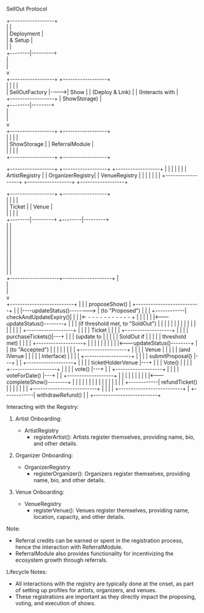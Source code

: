 


SellOut Protocol

+------------------+     
|                  |     
|   Deployment     |     
|   & Setup        |     
|                  |     
+--------|---------+     
         |              
         |              
         v             
+------------------+     +------------------+     
|                  |     |                  |     
|  SellOutFactory  |---->|      Show       |
| (Deploy & Link)  |     | (Interacts with |     
+------------------+     |  ShowStorage)   |     
                         +--------|--------+     
                                  |             
                                  |             
                                  v             
                        +------------------+     +------------------+    
                        |                  |     |                  |    
                        |   ShowStorage    |     |  ReferralModule  |    
                        |                  |     |                  |    
                        +------------------+     +------------------+    
                                                                      
+------------------+     +------------------+     +------------------+
|                  |     |                  |     |                  |
|  ArtistRegistry  |     | OrganizerRegistry|     |   VenueRegistry  |
|                  |     |                  |     |                  |
+------------------+     +------------------+     +------------------+

+------------------+     +------------------+     
|                  |     |                  |     
|      Ticket      |     |      Venue       |     
|                  |     |                  |     
+--------|---------+     +--------|---------+     
         |                    |              
         |                    |              
         |                    |              
         |                    |              
         |                    |              
         |                    |              
         |                    |              
         |                    |              
         +--------------------+--------------------+
                                  |              
                                  |              
                                  |              
                                  v              
                        +--------------------------+
                        |                          |
                        |   proposeShow()          |
                        +--------------------------+
                        |                          |
                        |----updateStatus()-------->
                        |       (to "Proposed")    |
                        |                          |
           +------------|    checkAndUpdateExpiry()|
           |            |                          |<- - - - - - - - - - - - +
           |            |                          |                        |
           |            |<---updateStatus()--------+                        |
           |            |       (if threshold met, to "SoldOut")           |
           |            |                          |                        |
           |            |                          |                        |
           |            |                          |                        |
           |            |                          |                        |
+-------------------+   |                          |                        |
|      Ticket       |   |                          |                        |
+-------------------+   |                          |                        |
|  purchaseTickets()|---+                          |                        |
|  (update to       |   |                          |                        |
|  SoldOut if       |   |                          |                        |
|  threshold met)   |   |                          |                        |
+-------------------+   |                          |                        |
                        |                          |                        |
                        |                          |                        |
                        |<---updateStatus()--------+                        |
                        |       (to "Accepted")    |                        |
                        |                          |                        |
                        |                          |                        |
+-------------------+   |                          |                        |
|      Venue        |   |                          |                        |
| (and IVenue       |   |                          |                        |
|  Interface)       |   |                          |                        |
+-------------------+   |                          |                        |
|  submitProposal() |---+                          |                        |
+-------------------+   |                          |                        |
| ticketHolderVenue |---+                          |                        |
|  Vote()           |   |                          |                        |
+-------------------+   |                          |                        |
|  vote()           |---+                          |                        |
+-------------------+   |                          |                        |
|  voteForDate()    |---+                          |                        |
+-------------------+   |                          |                        |
                        |                          |                        |
                        |                          |                        |
                        |<---completeShow()--------+                        |
                        |                          |                        |
                        |                          |                        |
                        |                          |                        |
                        |                          |                        |
                        |                          |                        |
           +------------|    refundTicket()        |                        |
           |            |                          |                        |
           |            +--------------------------+                        |
           |                                                                  |
           |            +--------------------------+                        |
           +------------|    withdrawRefund()      |                        |
                        +--------------------------+                        

Interacting with the Registry:

1. Artist Onboarding:
   + ArtistRegistry
     - registerArtist(): Artists register themselves, providing name, bio, and other details.

2. Organizer Onboarding:
   + OrganizerRegistry
     - registerOrganizer(): Organizers register themselves, providing name, bio, and other details.

3. Venue Onboarding:
   + VenueRegistry
     - registerVenue(): Venues register themselves, providing name, location, capacity, and other details.

Note:
   - Referral credits can be earned or spent in the registration process, hence the interaction with ReferralModule.
   - ReferralModule also provides functionality for incentivizing the ecosystem growth through referrals.

Lifecycle Notes:
   - All interactions with the registry are typically done at the onset, as part of setting up profiles for artists, organizers, and venues.
   - These registrations are important as they directly impact the proposing, voting, and execution of shows.
